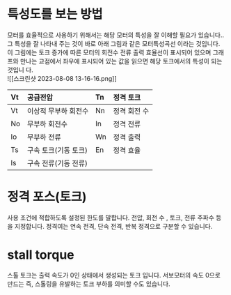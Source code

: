 # 특성도를 보는 방법
모터를 효율적으로 사용하기 위해서는 해당 모터의 특성을 잘 이해할 필요가 있습니다.. 그 특성을 잘 나타내 주는 것이 바로 아래 그림과 같은 모터특성곡선 이라는 것입니다.   
이 그림에는 토크 증가에 따른 모터의 회전수 전류 출력 효율선이 표시되어 있으며 그래프와 만나는 교점에서 좌우에 표시되어 있는 값을 읽으면 해당 토크에서의 특성이 되는 것입니 다.  
![[스크린샷 2023-08-08 13-16-16.png]]  

| Vt | 공급전압         | Tn | 정격 토크   |
|:---|:-------------|:---|:--------|
| Vt | 이상적 무부하 회전수  | Nn | 정격 회전 수 |
| No | 무부하 회전수      | In | 정격 전류   |
| Io | 무부하 전류       | Wn | 정격 출력   |
| Ts | 구속 토크(기동 토크) | En | 정격 효율   |
| Is | 구속 전류(기동 전류) |    |         |  

# 정격 포스(토크)
사용 조건에 적합하도록 설정된 한도를 말합니다. 전압, 회전 수 , 토크, 전류 주파수 등을 지정합니다. 정격여는 연속 전격, 단속 전격, 반복 정격으로 구분할 수 있습니다.

# stall torque
스톨 토크는 출력 속도가 0인 상태에서 생성되는 토크 입니다. 서보모터의 속도 0으로 만드는 즉, 스톨링을 유발하는 토크 부하를 의미할 수도 있습니다.